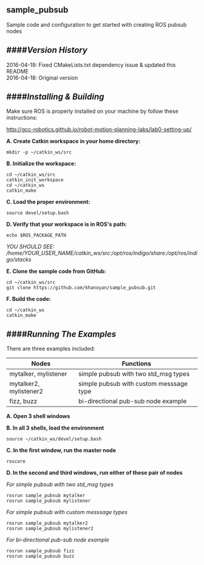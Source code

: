 ## sample_pubsub
Sample code and configuration to get started with creating ROS pubsub nodes  

####**_Version History_**  
-------------------------  
2016-04-19: Fixed CMakeLists.txt dependency issue & updated this README  
2016-04-18: Original version
  
####**_Installing & Building_**  
-------------------------------  

Make sure ROS is properly installed on your machine by follow these instructions:

http://gcc-robotics.github.io/robot-motion-planning-labs/lab0-setting-up/

**A. Create Catkin workspace in your home directory:**  

``` 
mkdir -p ~/catkin_ws/src  
```  

**B. Initialize the workspace:**  

```  
cd ~/catkin_ws/src  
catkin_init_workspace  
cd ~/catkin_ws  
catkin_make  
```  
  
**C. Load the proper environment:**  

``` 
source devel/setup.bash  
```  

**D. Verify that your workspace is in ROS's path:**  

``` 
echo $ROS_PACKAGE_PATH  
```  
  *YOU SHOULD SEE: /home/YOUR_USER_NAME/catkin_ws/src:/opt/ros/indigo/share:/opt/ros/indigo/stacks*  


**E. Clone the sample code from GitHub:**  

``` 
cd ~/catkin_ws/src  
git clone https://github.com/khanoyan/sample_pubsub.git  
``` 

**F. Build the code:**
```    
cd ~/catkin_ws  
catkin_make  
``` 

####**_Running The Examples_**  
-------------------------------  

There are three examples included:  

| Nodes                    | Functions                               |
| ------------------------ |-----------------------------------------|
| mytalker, mylistener     | simple pubsub with two std_msg types    |
| mytalker2, mylistener2   | simple pubsub with custom messsage type |
| fizz, buzz               | bi-directional pub-sub node example     |  
  
  
**A. Open 3 shell windows**  

**B. In all 3 shells, load the environment**

```
source ~/catkin_ws/devel/setup.bash
```

**C. In the first window, run the master node**  

```
roscore
```

**D. In the second and third windows, run either of these pair of nodes**

*For simple pubsub with two std_msg types*
```
rosrun sample_pubsub mytalker
rosrun sample_pubsub mylistener
```

*For simple pubsub with custom messsage types*
```
rosrun sample_pubsub mytalker2
rosrun sample_pubsub mylistener2
```

*For bi-directional pub-sub node example*
```
rosrun sample_pubsub fizz
rosrun sample_pubsub buzz
```
